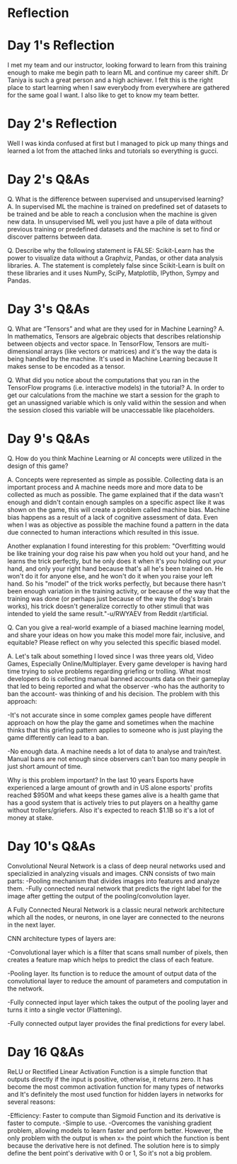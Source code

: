 # Reflection
# Day 1's Reflection
I met my team and our instructor, looking forward to learn from this training enough to make me begin path to learn ML and continue my career shift. Dr Taniya is such a great person and a high achiever. I felt this is the right place to start learning when I saw everybody from everywhere are gathered for the same goal I want. I also like to get to know my team better.
# Day 2's Reflection
Well I was kinda confused at first but I managed to pick up many things and learned a lot from the attached links and tutorials so everything is gucci.
# Day 2's Q&As
Q. What is the difference between supervised and unsupervised learning?
A. In supervised ML the machine is trained on predefined set of datasets to be trained and be able to reach a conclusion when the machine is given new data. In unsupervised ML well you just have a pile of data without previous training or predefined datasets and the machine is set to find or discover patterns between data.

Q. Describe why the following statement is FALSE: Scikit-Learn has the power to visualize data without a Graphviz, Pandas, or other data analysis libraries.
A. The statement is completely false since Scikit-Learn is built on these libraries and it uses NumPy, SciPy, Matplotlib, IPython, Sympy and Pandas.

# Day 3's Q&As
Q. What are “Tensors” and what are they used for in Machine Learning?
A. In mathematics, Tensors are algebraic objects that describes relationship between objects and vector space. In TensorFlow, Tensors are multi-dimensional arrays (like vectors or matrices) and it's the way the data is being handled by the machine. It's used in Machine Learning because It makes sense to be encoded as a tensor.

Q. What did you notice about the computations that you ran in the TensorFlow programs (i.e. interactive models) in the tutorial?
A. In order to get our calculations from the machine we start a session for the graph to get an unassigned variable which is only valid within the session and when the session closed this variable will be unaccessable like placeholders.

# Day 9's Q&As
Q. How do you think Machine Learning or AI concepts were utilized in the design of this game?

A. Concepts were represented as simple as possible. Collecting data is an important process and A machine needs more and more data to be collected as much as possible. The game explained that if the data wasn't enough and didn't contain enough samples on a specific aspect like it was shown on the game, this will create a problem called machine bias. Machine bias happens as a result of a lack of cognitive assessment of data. Even when I was as objective as possible the machine found a pattern in the data due connected to human interactions which resulted in this issue.

Another explanation I found interesting for this problem: "Overfitting would be like training your dog raise his paw when you hold out your hand, and he learns the trick perfectly, but he only does it when it's *you* holding out *your* hand, and only your right hand because that's all he's been trained on. He won't do it for anyone else, and he won't do it when you raise your left hand. So his "model" of the trick works perfectly, but because there hasn't been enough variation in the training activity, or because of the way that the training was done (or perhaps just because of the way the dog's brain works), his trick doesn't generalize correctly to other stimuli that was intended to yield the same result."-u/RWYAEV from Reddit r/artificial.

Q. Can you give a real-world example of a biased machine learning model, and share your ideas on how you make this model more fair, inclusive, and equitable? Please reflect on why you selected this specific biased model.

A. Let's talk about something I loved since I was three years old, Video Games, Especially Online/Multiplayer. Every game developer is having hard time trying to solve problems regarding griefing or trolling. What most developers do is collecting manual banned accounts data on their gameplay that led to being reported and what the observer -who has the authority to ban the account- was thinking of and his decision. The problem with this approach: 

-It's not accurate since in some complex games people have different approach on how the play the game and sometimes when the machine thinks that this griefing pattern applies to someone who is just playing the game differently can lead to a ban.

-No enough data. A machine needs a lot of data to analyse and train/test. Manual bans are not enough since observers can't ban too many people in just short amount of time.

Why is this problem important? In the last 10 years Esports have experienced a large amount of growth and in US alone esports' profits reached $950M and what keeps these games alive is a health game that has a good system that is actively tries to put players on a healthy game without trollers/griefers. Also it's expected to reach $1.1B so it's a lot of money at stake.

# Day 10's Q&As
Convolutional Neural Network is a class of deep neural networks used and specializied in analyzing visuals and images. CNN consists of two main parts: -Pooling mechanism that divides images into features and analyze them. -Fully connected neural network that predicts the right label for the image after getting the output of the pooling/convolution layer.

A Fully Connected Neural Network is a classic neural network architecture which all the nodes, or neurons, in one layer are connected to the neurons in the next layer.

CNN architecture types of layers are:

-Convolutional layer which is a filter that scans small number of pixels, then creates a feature map which helps to predict the class of each feature.

-Pooling layer. Its function is to reduce the amount of output data of the convolutional layer to reduce the amount of parameters and computation in the network.

-Fully connected input layer which takes the output of the pooling layer and turns it into a single vector (Flattening).

-Fully connected output layer provides the final predictions for every label.

# Day 16 Q&As
ReLU or Rectified Linear Activation Function is a simple function that outputs directly if the input is positive, otherwise, it returns zero. It has become the most common activation function for many types of networks and It's definitely the most used function for hidden layers in networks for several reasons:
 
-Efficiency: Faster to compute than Sigmoid Function and its derivative is faster to compute.
-Simple to use.
-Overcomes the vanishing gradient problem, allowing models to learn faster and perform better.
However, the only problem with the output is when x= the point which the function is bent because the derivative here is not defined. The solution here is to simply define the bent point's derivative with 0 or 1, So it's not a big problem.
